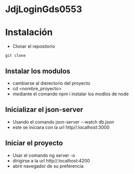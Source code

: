 # JdjLoginGds0553
# Instalación 
- Clonar el repositorio
```
git clone 
```
## Instalar los modulos
- cambiarse al dierectorio del proyecto
- cd <nombre_proyecto>
- mediante el comando npm i instalar los modlos de node

## Inicializar el json-server
- Usando el comando json-server --watch db.json
- este se iniciara con la url http//:localhost:3000

## Iniciar el proyecto
- Usar el comando ng server -o
- dirigirse a la url http//:localhost:4200
- abrir navegador de su preferencia
  
